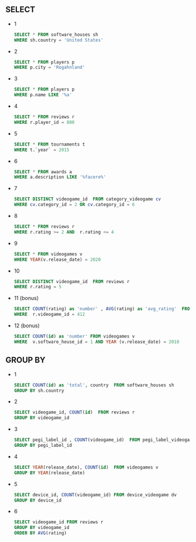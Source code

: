 ## SELECT

- 1
    ```sql
    SELECT * FROM software_houses sh 
    WHERE sh.country = 'United States'
    ```

- 2
    ```sql
    SELECT * FROM players p 
    WHERE p.city = 'Rogahnland' 
    ```

- 3
    ```sql
    SELECT * FROM players p 
    WHERE p.name LIKE '%a' 
    ```

- 4
    ```sql
    SELECT * FROM reviews r  
    WHERE r.player_id = 800
    ```

- 5
    ```sql
    SELECT * FROM tournaments t 
    WHERE t.`year` = 2015
    ```

- 6
    ```sql
    SELECT * FROM awards a 
    WHERE a.description LIKE '%facere%'
    ```

- 7
    ```sql
    SELECT DISTINCT videogame_id  FROM category_videogame cv 
    WHERE cv.category_id = 2 OR cv.category_id = 6
    ```

- 8
    ```sql
    SELECT * FROM reviews r 
    WHERE r.rating >= 2 AND  r.rating <= 4
    ```

- 9
    ```sql
    SELECT * FROM videogames v 
    WHERE YEAR(v.release_date) = 2020
    ```

- 10
    ```sql
    SELECT DISTINCT videogame_id  FROM reviews r 
    WHERE r.rating = 5
    ```

- 11 (bonus)
    ```sql
    SELECT COUNT(rating) as 'number' , AVG(rating) as 'avg_rating'  FROM reviews r 
    WHERE  r.videogame_id = 412
    ```

- 12 (bonus)
    ```sql
    SELECT COUNT(id) as 'number' FROM videogames v 
    WHERE  v.software_house_id = 1 AND YEAR (v.release_date) = 2018
    ```

## GROUP BY

- 1
    ```sql
    SELECT COUNT(id) as 'total', country  FROM software_houses sh 
    GROUP BY sh.country 
    ```

- 2
    ```sql
    SELECT videogame_id, COUNT(id)  FROM reviews r 
    GROUP BY videogame_id  
    ```

- 3
    ```sql
    SELECT pegi_label_id , COUNT(videogame_id)  FROM pegi_label_videogame plv 
    GROUP BY pegi_label_id  
    ```

- 4
    ```sql
    SELECT YEAR(release_date), COUNT(id)  FROM videogames v  
    GROUP BY YEAR(release_date) 
    ```

- 5
    ```sql
    SELECT device_id, COUNT(videogame_id) FROM device_videogame dv 
    GROUP BY device_id 
    ```

- 6
    ```sql
    SELECT videogame_id FROM reviews r 
    GROUP BY videogame_id 
    ORDER BY AVG(rating) 
    ```
